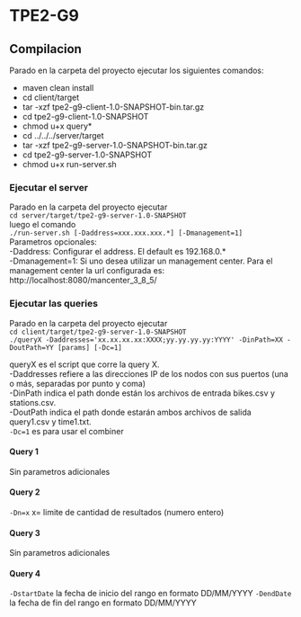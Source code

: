 # TPE2-G9

## Compilacion
Parado en la carpeta del proyecto ejecutar los siguientes comandos:
* maven clean install
* cd client/target
* tar -xzf tpe2-g9-client-1.0-SNAPSHOT-bin.tar.gz
* cd tpe2-g9-client-1.0-SNAPSHOT
* chmod u+x query*
* cd ../../../server/target
* tar -xzf tpe2-g9-server-1.0-SNAPSHOT-bin.tar.gz
* cd tpe2-g9-server-1.0-SNAPSHOT
* chmod u+x run-server.sh

### Ejecutar el server
Parado en la carpeta del proyecto ejecutar  
`cd server/target/tpe2-g9-server-1.0-SNAPSHOT`  
luego el comando  
`./run-server.sh [-Daddress=xxx.xxx.xxx.*] [-Dmanagement=1] `  
Parametros opcionales:  
-Daddress: Configurar el address. El default es 192.168.0.*  
-Dmanagement=1: Si uno desea utilizar un management center.
Para el management center la url configurada es: http://localhost:8080/mancenter_3_8_5/

### Ejecutar las queries
Parado en la carpeta del proyecto ejecutar  
`cd client/target/tpe2-g9-server-1.0-SNAPSHOT`  
`./queryX -Daddresses='xx.xx.xx.xx:XXXX;yy.yy.yy.yy:YYYY' -DinPath=XX -DoutPath=YY [params] [-Dc=1]`  

queryX es el script que corre la query X.  
-Daddresses refiere a las direcciones IP de los nodos con sus puertos 
(una o más, separadas por punto y coma)  
-DinPath indica el path donde están los archivos de entrada 
bikes.csv y stations.csv.  
-DoutPath indica el path donde estarán ambos archivos de salida query1.csv y time1.txt.  
`-Dc=1` es para usar el combiner

#### Query 1 
Sin parametros adicionales
#### Query 2
`-Dn=x` x= limite de cantidad de resultados (numero entero)
#### Query 3
Sin parametros adicionales
#### Query 4
`-DstartDate` la fecha de inicio del rango en formato DD/MM/YYYY
`-DendDate` la fecha de fin del rango en formato DD/MM/YYYY